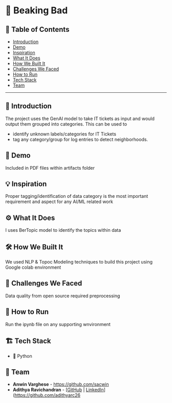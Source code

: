 # 🚀 Beaking Bad

## 📌 Table of Contents
- [Introduction](#introduction)
- [Demo](#demo)
- [Inspiration](#inspiration)
- [What It Does](#what-it-does)
- [How We Built It](#how-we-built-it)
- [Challenges We Faced](#challenges-we-faced)
- [How to Run](#how-to-run)
- [Tech Stack](#tech-stack)
- [Team](#team)

---

## 🎯 Introduction
The project uses the GenAI model to take IT tickets as input and would output them grouped into categories. This can be used to 
- identify unknown labels/categories for IT Tickets
- tag any category/group for log entries to detect neighborhoods.

## 🎥 Demo
Included in PDF files within artifacts folder 

## 💡 Inspiration
Proper tagging/identification of data category is the most important requirement and aspect for any AI/ML related work

## ⚙️ What It Does
I uses BerTopic model to identify the topics within data

## 🛠️ How We Built It
We used NLP & Topoc Modeling techniques to build this project using Google colab environment

## 🚧 Challenges We Faced
Data quality from open source required preprocessing 

## 🏃 How to Run
Run the ipynb file on any supporting wnvironment

## 🏗️ Tech Stack
- 🔹 Python

## 👥 Team
- **Anwin Varghese** - https://github.com/sacwin 
- **Adithya Ravichandran** - [[GitHub](#) | [LinkedIn](#)](https://github.com/adithyarc26

